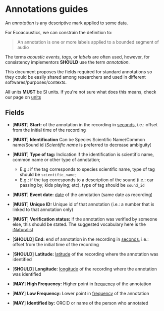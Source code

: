 # Annotations guides

An _annotation_ is any descriptive mark applied to some data.

For Ecoacoustics, we can constrain the definition to:

> An annotation is one or more labels applied to a bounded segment of audio

The terms _acoustic events_, _tags_, or _labels_ are often used, however,
for consistency implementors **SHOULD** use the term _annotation_.

This document proposes the fields required for standard annotations so they
could be easily shared among researchers and used in different
softwares/purposes/contexts.

All units **MUST** be SI units.
If you're not sure what does this means, check our page on [units](./units.md)

## Fields

- [**MUST**] **Start:** of the annotation in the recording in
[seconds](./units.md#offsets), i.e.: offset from the initial time of the
recording

- [**MUST**] **Identification** Can be Species Scientific Name/Common name/Sound id (*Scientific name*
is preferred to decrease ambiguity)

- [**MUST**] **Type of tag:** Indication if the identification is scientific name, common
name or other type of annotation; 
  - E.g.: if the tag corresponds to species scientific
name, type of tag should be `scientific_name`;
  - E.g.: if the tag corresponds to a description of the sound (i.e.: car passing by; kids playing; etc), type of tag should be `sound_id`

- [**MUST**] **Event date:** [date](./units.md#dates) of the annotation
(same date as recording)

- [**MUST**] **Unique ID:** Unique id of that annotation (i.e.: a number that is linked to that annotation only)

- [**MUST**] **Verification status:** if the annotation was verified by someone
else, this should be stated. The suggested vocabulary here is the
[iNaturalist](https://www.inaturalist.org/posts/26549-what-is-a-verifiable-observation-and-how-does-it-reach-research-grade)

- [**SHOULD**] **End:** end of annotation in the recording in
[seconds](./units.md#offsets), i.e.: offset from the initial time of the
recording

- [**SHOULD**] **Latitude:** [latitude](./units.md#gps+coordinates) of the
recording where the annotation was identified

- [**SHOULD**] **Longitude:** [longitude](./units.md#gps+coordinates) of the
recording where the annotation was identified

- [**MAY**] **High Frequency:** Higher point in [frequency](./units#frequency)
of the annotation

- [**MAY**] **Low Frequency:** Lower point in [frequency](./units#frequency)
of the annotation

- [**MAY**] **Identified by:** ORCID or name of the person who annotated
